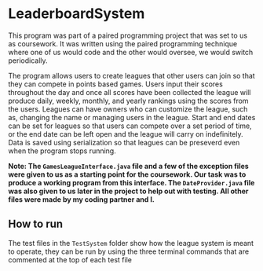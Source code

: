# LeaderboardSystem

This program was part of a paired programming project that was set to us as coursework. It was written using the paired programming technique where one of us would code and the other would oversee, we would switch periodically.

The program allows users to create leagues that other users can join so that they can compete in points based games. Users input their scores throughout the day and once all scores have been collected the league will produce daily, weekly, monthly, and yearly rankings using the scores from the users. Leagues can have owners who can customize the league, such as, changing the name or managing users in the league. Start and end dates can be set for leagues so that users can compete over a set period of time, or the end date can be left open and the league will carry on indefinitely. Data is saved using serialization so that leagues can be preseverd even when the program stops running. 

**Note: The `GamesLeagueInterface.java` file and a few of the exception files were given to us as a starting point for the coursework. Our task was to produce a working program from this interface. The `DateProvider.java` file was also given to us later in the project to help out with testing. All other files were made by my coding partner and I.**

## How to run

The test files in the `TestSystem` folder show how the league system is meant to operate, they can be run by using the three terminal commands that are commented at the top of each test file
